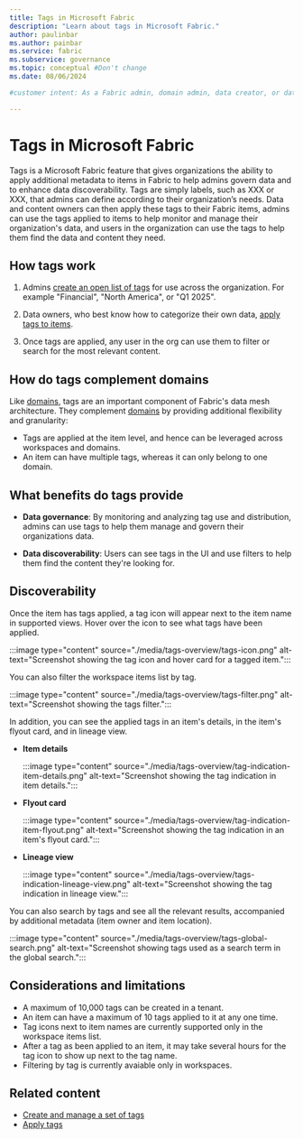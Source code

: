 ```yaml
---
title: Tags in Microsoft Fabric
description: "Learn about tags in Microsoft Fabric."
author: paulinbar
ms.author: painbar
ms.service: fabric
ms.subservice: governance
ms.topic: conceptual #Don't change
ms.date: 08/06/2024

#customer intent: As a Fabric admin, domain admin, data creator, or data consumer, I want to learn about tags in Microsoft Fabric.

---
```


# Tags in Microsoft Fabric

Tags is a Microsoft Fabric feature that gives organizations the ability to apply additional metadata to items in Fabric to help admins govern data and to enhance data discoverability. Tags are simply labels, such as XXX or XXX, that admins can define according to their organization’s needs. Data and content owners can then apply these tags to their Fabric items, admins can use the tags applied to items to help monitor and manage their organization's data, and users in the organization can use the tags to help them find the data and content they need.

## How tags work

1. Admins [create an open list of tags](./tags-define.md) for use across the organization. For example "Financial", "North America", or "Q1 2025".

1. Data owners, who best know how to categorize their own data, [apply tags to items](./tags-apply.md).

1. Once tags are applied, any user in the org can use them to filter or search for the most relevant content.

## How do tags complement domains

Like [domains](./domains.md), tags are an important component of Fabric's data mesh architecture. They complement [domains](./domains.md) by providing additional flexibility and granularity:

* Tags are applied at the item level, and hence can be leveraged across workspaces and domains.
* An item can have multiple tags, whereas it can only belong to one domain.

## What benefits do tags provide

* **Data governance**: By monitoring and analyzing tag use and distribution, admins can use tags to help them manage and govern their organizations data.

* **Data discoverability**: Users can see tags in the UI and use filters to help them find the content they're looking for.

## Discoverability

Once the item has tags applied, a tag icon will appear next to the item name in supported views. Hover over the icon to see what tags have been applied.

:::image type="content" source="./media/tags-overview/tags-icon.png" alt-text="Screenshot showing the tag icon and hover card for a tagged item.":::

You can also filter the workspace items list by tag.

:::image type="content" source="./media/tags-overview/tags-filter.png" alt-text="Screenshot showing the tags filter.":::

In addition, you can see the applied tags in an item's details, in the item's flyout card, and in lineage view.

* **Item details**

    :::image type="content" source="./media/tags-overview/tag-indication-item-details.png" alt-text="Screenshot showing the tag indication in item details.":::

* **Flyout card**

    :::image type="content" source="./media/tags-overview/tag-indication-item-flyout.png" alt-text="Screenshot showing the tag indication in an item's flyout card.":::

* **Lineage view**

    :::image type="content" source="./media/tags-overview/tags-indication-lineage-view.png" alt-text="Screenshot showing the tag indication in lineage view.":::

You can also search by tags and see all the relevant results, accompanied by additional metadata (item owner and item location).

:::image type="content" source="./media/tags-overview/tags-global-search.png" alt-text="Screenshot showing tags used as a search term in the global search.":::

## Considerations and limitations

* A maximum of 10,000 tags can be created in a tenant.
* An item can have a maximum of 10 tags applied to it at any one time.
* Tag icons next to item names are currently supported only in the workspace items list.
* After a tag as been applied to an item, it may take several hours for the tag icon to show up next to the tag name.
* Filtering by tag is currently avaiable only in workspaces.

## Related content

- [Create and manage a set of tags](tags-define.md)
- [Apply tags](tags-apply.md)